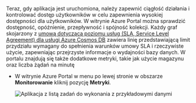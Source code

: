 Teraz, gdy aplikacja jest uruchomiona, należy zapewnić ciągłość działania i kontrolować dostęp użytkowników w celu zapewnienia wysokiej dostępności dla użytkowników. W witrynie Azure Portal można sprawdzić dostępność, opóźnienie, przepływność i spójność kolekcji. Każdy graf skojarzony z [umową dotyczącą poziomu usług (SLA, Service Level Agreement) dla usługi Azure Cosmos DB](https://azure.microsoft.com/support/legal/sla/documentdb/) zawiera linię przedstawiającą limit przydziału wymagany do spełnienia warunków umowy SLA i rzeczywiste użycie, zapewniając przejrzyste informacje o wydajności bazy danych. W portalu znajdują się także dodatkowe metryki, takie jak użycie magazynu oraz liczba żądań na minutę

* W witrynie Azure Portal w menu po lewej stronie w obszarze **Monitorowanie** kliknij pozycję **Metryki**.

   ![Aplikacja z listą zadań do wykonania z przykładowymi danymi](./media/cosmosdb-tutorial-review-slas/azure-cosmosdb-portal-metrics-slas.png)